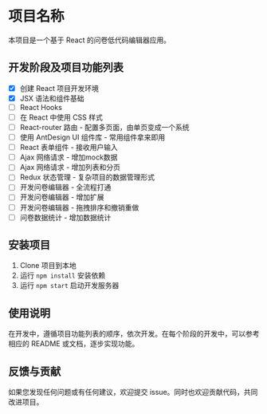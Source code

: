 # 项目名称

本项目是一个基于 React 的问卷低代码编辑器应用。

## 开发阶段及项目功能列表

- [x] 创建 React 项目开发环境
- [x] JSX 语法和组件基础
- [ ] React Hooks
- [ ] 在 React 中使用 CSS 样式
- [ ] React-router 路由 - 配置多页面，由单页变成一个系统
- [ ] 使用 AntDesign UI 组件库 - 常用组件拿来即用
- [ ] React 表单组件 - 接收用户输入
- [ ] Ajax 网络请求 - 增加mock数据
- [ ] Ajax 网络请求 - 增加列表和分页
- [ ] Redux 状态管理 - 复杂项目的数据管理形式
- [ ] 开发问卷编辑器 - 全流程打通
- [ ] 开发问卷编辑器 - 增加扩展
- [ ] 开发问卷编辑器 - 拖拽排序和撤销重做
- [ ] 问卷数据统计 - 增加数据统计

## 安装项目

1. Clone 项目到本地
2. 运行 `npm install` 安装依赖
3. 运行 `npm start` 启动开发服务器

## 使用说明

在开发中，遵循项目功能列表的顺序，依次开发。在每个阶段的开发中，可以参考相应的 README 或文档，逐步实现功能。

## 反馈与贡献

如果您发现任何问题或有任何建议，欢迎提交 issue。同时也欢迎贡献代码，共同改进项目。
